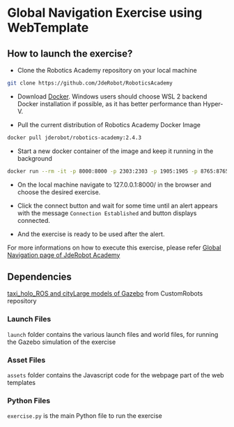 # Global Navigation Exercise using WebTemplate

## How to launch the exercise?

- Clone the Robotics Academy repository on your local machine

```bash
git clone https://github.com/JdeRobot/RoboticsAcademy
```

- Download [Docker](https://docs.docker.com/get-docker/). Windows users should choose WSL 2 backend Docker installation if possible, as it has better performance than Hyper-V.

- Pull the current distribution of Robotics Academy Docker Image

```bash
docker pull jderobot/robotics-academy:2.4.3
```

- Start a new docker container of the image and keep it running in the background

```bash
docker run --rm -it -p 8000:8000 -p 2303:2303 -p 1905:1905 -p 8765:8765 -p 6080:6080 -p 1108:1108 jderobot/robotics-academy:2.4.3 ./start.sh
```

- On the local machine navigate to 127.0.0.1:8000/ in the browser and choose the desired exercise.

- Click the connect button and wait for some time until an alert appears with the message `Connection Established` and button displays connected. 

- And the exercise is ready to be used after the alert.

For more informations on how to execute this exercise, please refer [Global Navigation page of JdeRobot Academy](http://jderobot.github.io/RoboticsAcademy/exercises/AutonomousCars/global_navigation/)

## Dependencies

[taxi_holo_ROS and cityLarge models of Gazebo](https://github.com/JdeRobot/CustomRobots/tree/melodic-devel/Taxi_navigator) from CustomRobots repository

### Launch Files

`launch` folder contains the various launch files and world files, for running the Gazebo simulation of the exercise

### Asset Files

`assets` folder contains the Javascript code for the webpage part of the web templates

### Python Files

`exercise.py` is the main Python file to run the exercise
